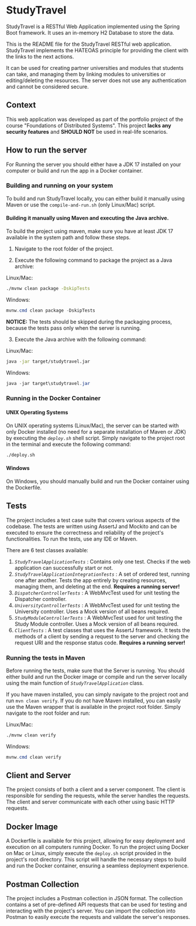 # StudyTravel

StudyTravel is a RESTful Web Application implemented using the Spring Boot framework. It uses an in-memory H2 Database to store the data.

This is the README file for the StudyTravel RESTful web application. StudyTravel implements the HATEOAS principle for providing the client with the links to the next actions.

It can be used for creating partner universities and modules that students can take, and managing them by linking modules to universities or editing/deleting the resources. The server does not use any authentication and cannot be considered secure.

## Context

This web application was developed as part of the portfolio project of the course "Foundations of Distributed Systems". This project **lacks any security features** and **SHOULD NOT** be used in real-life scenarios. 

## How to run the server

For Running the server you should either have a JDK 17 installed on your computer or build and run the app in a Docker container.

### Building and running on your system

To build and run StudyTravel locally, you can either build it manually using Maven or use the `compile-and-run.sh` (only Linux/Mac) script.

#### Building it manually using Maven and executing the Java archive.

To build the project using maven, make sure you have at least JDK 17 available in the system path and follow these steps.

1. Navigate to the root folder of the project.

2. Execute the following command to package the project as a Java archive:

Linux/Mac:
```sh
./mvnw clean package -DskipTests
```

Windows:
```powershell
mvnw.cmd clean package -DskipTests
```

**NOTICE:** The tests should be skipped during the packaging process, because the tests pass only when the server is running.

3. Execute the Java archive with the following command:

Linux/Mac:
```sh
java -jar target/studytravel.jar
```

Windows:
```powershell
java -jar target\studytravel.jar
```

### Running in the Docker Container

#### UNIX Operating Systems

On UNIX operating systems (Linux/Mac), the server can be started with only Docker installed (no need for a separate installation of Maven or JDK) by executing the _`deploy.sh`_ shell script. Simply navigate to the project root in the terminal and execute the following command:
```sh
./deploy.sh
```

#### Windows

On Windows, you should manually build and run the Docker container using the Dockerfile.

## Tests

The project includes a test case suite that covers various aspects of the codebase. The tests are written using AssertJ and Mockito and can be executed to ensure the correctness and reliability of the project's functionalities. To run the tests, use any IDE or Maven.

There are 6 test classes available:
1. _`StudyTravelApplicationTests`_ : Contains only one test. Checks if the web application can successfully start or not.
2. _`StudyTravelApplicationIntegrationTests`_ : A set of ordered test, running one after another. Tests the app entirely by creating resources, managing them, and deleting at the end. **Requires a running server!**
3. _`DispatcherControllerTests`_ : A WebMvcTest used for unit testing the Dispatcher controller.
4. _`UniversityControllerTests`_ : A WebMvcTest used for unit testing the University controller. Uses a Mock version of all beans required.
5. _`StudyModuleControllerTests`_ : A WebMvcTest used for unit testing the Study Module controller. Uses a Mock version of all beans required.
6. _`ClientTests`_ : A test classes that uses the AssertJ framework. It tests the methods of a client by sending a request to the server and checking the request URI and the response status code. **Requires a running server!**

### Running the tests in Maven

Before running the tests, make sure that the Server is running. You should either build and run the Docker image or compile and run the server locally using the main function of _`StudyTravelApplication`_ class.

If you have maven installed, you can simply navigate to the project root and run `mvn clean verify`. If you do not have Maven installed, you can easily use the Maven wrapper that is available in the project root folder. Simply navigate to the root folder and run:

Linux/Mac:
```sh
./mvnw clean verify
```

Windows:
```powershell
mvnw.cmd clean verify
```

## Client and Server

The project consists of both a client and a server component. The client is responsible for sending the requests, while the server handles the requests. The client and server communicate with each other using basic HTTP requests.

## Docker Image

A Dockerfile is available for this project, allowing for easy deployment and execution on all computers running Docker. To run the project using Docker on Mac or Linux, simply execute the `deploy.sh` script provided in the project's root directory. This script will handle the necessary steps to build and run the Docker container, ensuring a seamless deployment experience.

## Postman Collection

The project includes a Postman collection in JSON format. The collection contains a set of pre-defined API requests that can be used for testing and interacting with the project's server. You can import the collection into Postman to easily execute the requests and validate the server's responses.
